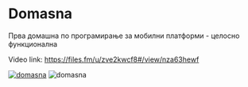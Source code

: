# Domasna
Прва домашна по програмирање за мобилни платформи - целосно функционална

Video link: https://files.fm/u/zve2kwcf8#/view/nza63hewf

<a href="https://ibb.co/ky45NXr"><img src="https://i.ibb.co/hMBL3Vn/domasna.png" alt="domasna" border="0" /></a>
![domasna](https://user-images.githubusercontent.com/62266696/157120240-00d99157-2512-4090-966f-3ac38710c44c.png)
